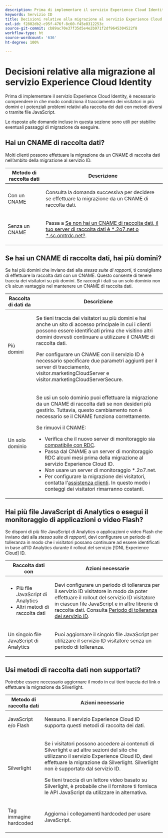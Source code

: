 ```yaml
---
description: Prima di implementare il servizio Experience Cloud Identity, è necessario comprendere in che modo condiziona il tracciamento dei visitatori in più domini e i potenziali problemi relativi alla raccolta dei dati con metodi diversi o tramite file JavaScript.
keywords: Servizio ID
title: Decisioni relative alla migrazione al servizio Experience Cloud Identity
exl-id: f2802db2-c95f-476f-8c60-f45e8312253c
source-git-commit: cb89ac70e37f35d5e4e2b971f2df9645304522f8
workflow-type: ht
source-wordcount: '636'
ht-degree: 100%

---
```


# Decisioni relative alla migrazione al servizio Experience Cloud Identity

Prima di implementare il servizio Experience Cloud Identity, è necessario comprendere in che modo condiziona il tracciamento dei visitatori in più domini e i potenziali problemi relativi alla raccolta dei dati con metodi diversi o tramite file JavaScript.

Le risposte alle domande incluse in questa sezione sono utili per stabilire eventuali passaggi di migrazione da eseguire.

## Hai un CNAME di raccolta dati?

Molti clienti possono effettuare la migrazione da un CNAME di raccolta dati nell’ambito della migrazione al servizio ID.

<table id="table_13F7C1E3D64D4F86B0149C9D3B54AADD"> 
 <thead> 
  <tr> 
   <th colname="col1" class="entry"> Metodo di raccolta dati </th> 
   <th colname="col2" class="entry"> Descrizione </th> 
  </tr> 
 </thead>
 <tbody> 
  <tr> 
   <td colname="col1"> <p>Con un CNAME </p> </td> 
   <td colname="col2"> <p>Consulta la domanda successiva per decidere se effettuare la migrazione da un CNAME di raccolta dati. </p> </td> 
  </tr> 
  <tr> 
   <td colname="col1"> <p>Senza un CNAME </p> </td> 
   <td colname="col2"> <p>Passa a <a href="../../reference/analytics-reference/migration-decisions.md#section-34dabde7780e4a339f134c0ca7768961" format="dita" scope="local">Se non hai un CNAME di raccolta dati, il tuo server di raccolta dati è *.2o7.net o *.sc.omtrdc.net?</a>. </p> </td> 
  </tr> 
 </tbody> 
</table>

## Se hai un CNAME di raccolta dati, hai più domini?

Se hai più domini che inviano dati alla *stessa suite di rapporti*, ti consigliamo di effettuare la raccolta dati con un CNAME. Questo consente di tenere traccia dei visitatori su più domini. Se raccogli i dati su un solo dominio non c’è alcun vantaggio nel mantenere un CNAME di raccolta dati.

<table id="table_D132BCA243E54657AEC930559343FDD3"> 
 <thead> 
  <tr> 
   <th colname="col1" class="entry"> Raccolta di dati da </th> 
   <th colname="col2" class="entry"> Descrizione </th> 
  </tr> 
 </thead>
 <tbody> 
  <tr> 
   <td colname="col1"> <p>Più domini </p> </td> 
   <td colname="col2"> <p>Se tieni traccia dei visitatori su più domini e hai anche un sito di accesso principale in cui i clienti possono essere identificati prima che visitino altri domini dovresti continuare a utilizzare il CNAME di raccolta dati. <!--See <a href="../../reference/analytics-reference/cname.md#concept-4df91f8a30ad4ec7a01eb943d579cc9d" format="dita" scope="local"> Data Collection CNAMES and Cross Domain Tracking</a> for a detailed explanation.--> </p> <p>Per configurare un CNAME con il servizio ID è necessario specificare due parametri aggiunti per il server di tracciamento, <span class="codeph">visitor.marketingCloudServer</span> e <span class="codeph">visitor.marketingCloudServerSecure</span>. </p> </td> 
  </tr> 
  <tr> 
   <td colname="col1"> <p>Un solo dominio </p> </td> 
   <td colname="col2"> <p>Se usi un solo dominio puoi effettuare la migrazione da un CNAME di raccolta dati se non desideri più gestirlo. Tuttavia, questo cambiamento non è necessario se il CNAME funziona correttamente. </p> <p>Se rimuovi il CNAME: </p> 
    <ul id="ul_12CDECEFC7BB41A18895B507CAA42315"> 
     <li id="li_32E2CD3E58454E20A642BADE507AE86E">Verifica che il nuovo server di monitoraggio sia <a href="https://experienceleague.adobe.com/docs/analytics/technotes/rdc/regional-data-collection.html?lang=it" format="https" scope="external">compatibile con RDC</a>. </li> 
     <li id="li_865BB6DAA3594EBBAB688E73C8343762">Passa dal CNAME a un server di monitoraggio RDC alcuni mesi prima della migrazione al servizio <span class="keyword">Experience Cloud ID</span>. </li> 
     <li id="li_284A015177554C848C8648DC5BBAA365"> <i>Non</i> usare un server di monitoraggio <span class="codeph">*.2o7.net</span>. </li> 
     <li id="li_B1ABF03DC46C42059F61542CDE0FE5A1">Per configurare la migrazione dei visitatori, contatta l'<a href="https://helpx.adobe.com/it/marketing-cloud/contact-support.html" format="https" scope="external">assistenza clienti</a>. In questo modo i conteggi dei visitatori rimarranno costanti. </li> 
    </ul> </td> 
  </tr> 
 </tbody> 
</table>

## Hai più file JavaScript di Analytics o esegui il monitoraggio di applicazioni o video Flash?

Se disponi di più file JavaScript di Analytics o applicazioni e video Flash che inviano dati alla *stessa suite di rapporti*, devi configurare un periodo di tolleranza in modo che i visitatori possano continuare ad essere identificati in base all&#39;ID Analytics durante il rollout del servizio [!DNL Experience Cloud] ID.

<table id="table_8A4EA063AF4345B69BC98537E2E702BA"> 
 <thead> 
  <tr> 
   <th colname="col1" class="entry"> Raccolta dati con </th> 
   <th colname="col2" class="entry"> Azioni necessarie </th> 
  </tr> 
 </thead>
 <tbody> 
  <tr> 
   <td colname="col1"> 
    <ul id="ul_910DD99E074E49C6907F86426EFA5BF2"> 
     <li id="li_4366CC8EB7A54A959568E3761ABBBF23">Più file JavaScript di Analytics </li> 
     <li id="li_B8A8132019EA48088E4F37E36F153D76">Altri metodi di raccolta dati </li> 
    </ul> </td> 
   <td colname="col2"> <p>Devi configurare un periodo di tolleranza per il servizio ID visitatore in modo da poter effettuare il rollout del servizio ID visitatore in ciascun file JavaScript e in altre librerie di raccolta dati. Consulta <a href="../../reference/analytics-reference/grace-period.md" format="dita" scope="local">Periodo di tolleranza del servizio ID</a>. </p> </td> 
  </tr> 
  <tr> 
   <td colname="col1"> <p>Un singolo file JavaScript di Analytics </p> </td> 
   <td colname="col2"> <p>Puoi aggiornare il singolo file JavaScript per utilizzare il servizio ID visitatore senza un periodo di tolleranza. </p> </td> 
  </tr> 
 </tbody> 
</table>

## Usi metodi di raccolta dati non supportati?

Potrebbe essere necessario aggiornare il modo in cui tieni traccia dei link o effettuare la migrazione da Sliverlight.

<table id="table_A72AEB92F48345DD83F136B9989F4EF9"> 
 <thead> 
  <tr> 
   <th colname="col1" class="entry"> Metodo di raccolta dati </th> 
   <th colname="col2" class="entry"> Azioni necessarie </th> 
  </tr> 
 </thead>
 <tbody> 
  <tr> 
   <td colname="col1"> <p>JavaScript e/o Flash </p> </td> 
   <td colname="col2"> <p>Nessuno. Il servizio <span class="keyword">Experience Cloud ID</span> supporta questi metodi di raccolta dei dati. </p> </td> 
  </tr> 
  <tr> 
   <td colname="col1"> <p>Silverlight </p> </td> 
   <td colname="col2"> <p>Se i visitatori possono accedere ai contenuti di Silverlight e ad altre sezioni del sito che utilizzano il servizio <span class="keyword">Experience Cloud ID</span>, devi effettuare la migrazione da Silverlight. Silverlight non è supportato dal servizio ID. </p> <p> Se tieni traccia di un lettore video basato su Silverlight, è probabile che il fornitore ti fornisca le API JavaScript da utilizzare in alternativa. </p> </td> 
  </tr> 
  <tr> 
   <td colname="col1"> <p>Tag immagine hardcoded </p> </td> 
   <td colname="col2"> <p>Aggiorna i collegamenti hardcoded per usare JavaScript. </p> </td> 
  </tr> 
 </tbody> 
</table>

